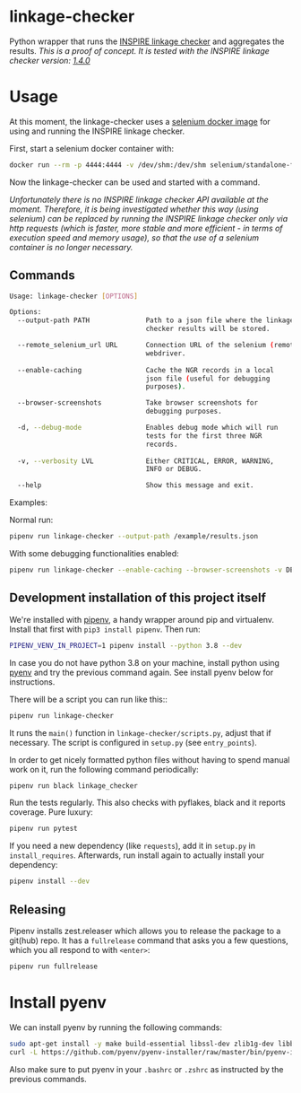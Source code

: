 # linkage-checker
Python wrapper that runs the [INSPIRE linkage checker](https://inspire-geoportal.ec.europa.eu/linkagechecker.html) and aggregates the results. _This is a proof of concept. It is tested with the INSPIRE linkage checker version: [1.4.0](https://inspire-geoportal.ec.europa.eu/release-notes.html)_

# Usage
At this moment, the linkage-checker uses a [selenium docker image](https://github.com/SeleniumHQ/docker-selenium) for using and running the INSPIRE linkage checker.

First, start a selenium docker container with:
```bash
docker run --rm -p 4444:4444 -v /dev/shm:/dev/shm selenium/standalone-firefox:3.141.59-20201010
```
Now the linkage-checker can be used and started with a command.

_Unfortunately there is no INSPIRE linkage checker API available at the moment. Therefore, it is being investigated whether this way (using selenium) can be replaced by running the INSPIRE linkage checker only via http requests (which is faster, more stable and more efficient - in terms of execution speed and memory usage), so that the use of a selenium container is no longer necessary._

## Commands

```bash
Usage: linkage-checker [OPTIONS]

Options:
  --output-path PATH              Path to a json file where the linkage
                                  checker results will be stored.

  --remote_selenium_url URL       Connection URL of the selenium (remote)
                                  webdriver.
  
  --enable-caching                Cache the NGR records in a local
                                  json file (useful for debugging
                                  purposes).

  --browser-screenshots           Take browser screenshots for
                                  debugging purposes.

  -d, --debug-mode                Enables debug mode which will run
                                  tests for the first three NGR
                                  records.
                                  
  -v, --verbosity LVL             Either CRITICAL, ERROR, WARNING,
                                  INFO or DEBUG.

  --help                          Show this message and exit.
```

Examples:

Normal run:
```bash
pipenv run linkage-checker --output-path /example/results.json
```

With some debugging functionalities enabled:
```bash
pipenv run linkage-checker --enable-caching --browser-screenshots -v DEBUG --debug-mode
```

## Development installation of this project itself

We're installed with [pipenv](https://docs.pipenv.org/), a handy wrapper
around pip and virtualenv. Install that first with `pip3 install pipenv`. Then run:

```bash
PIPENV_VENV_IN_PROJECT=1 pipenv install --python 3.8 --dev
```

In case you do not have python 3.8 on your machine, install python using 
[pyenv](https://github.com/pyenv/pyenv) and try the previous command again.
See install pyenv below for instructions. 

There will be a script you can run like this::

```bash
pipenv run linkage-checker
```

It runs the `main()` function in `linkage-checker/scripts.py`,
adjust that if necessary. The script is configured in `setup.py` (see
`entry_points`).

In order to get nicely formatted python files without having to spend manual
work on it, run the following command periodically:

```bash
pipenv run black linkage_checker
```

Run the tests regularly. This also checks with pyflakes, black and it reports
coverage. Pure luxury:

```bash
pipenv run pytest
```

If you need a new dependency (like `requests`), add it in `setup.py` in
`install_requires`. Afterwards, run install again to actually install your
dependency:

```bash
pipenv install --dev
```

## Releasing 
Pipenv installs zest.releaser which allows you to release the package to a git(hub) repo. It has a 
`fullrelease` command that asks you a few questions, which you all respond to with `<enter>`:

```bash
pipenv run fullrelease
```
# Install pyenv
We can install pyenv by running the following commands: 

```bash
sudo apt-get install -y make build-essential libssl-dev zlib1g-dev libbz2-dev libreadline-dev libsqlite3-dev wget curl llvm libncurses5-dev libncursesw5-dev xz-utils tk-dev libffi-dev liblzma-dev
curl -L https://github.com/pyenv/pyenv-installer/raw/master/bin/pyenv-installer | bash
```

Also make sure to put pyenv in your `.bashrc` or `.zshrc` as instructed by the previous commands. 
